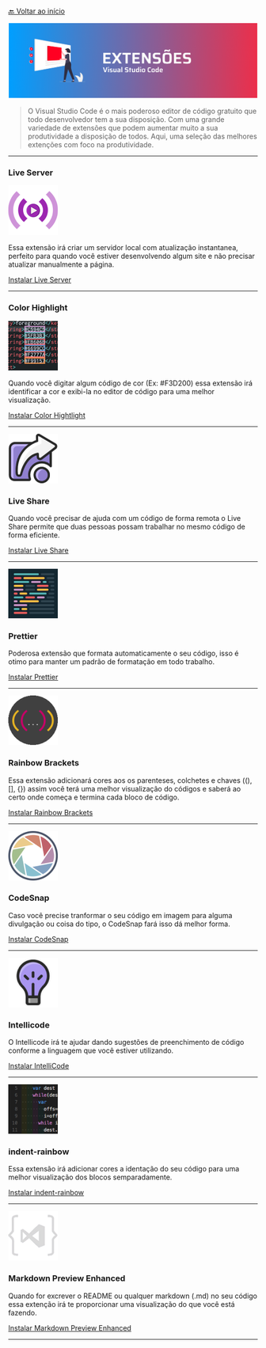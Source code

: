 <br>[🔙 Voltar ao início](../README.md)<br>

<img src="../assets/banners/extensoes.png">

> O Visual Studio Code é o mais poderoso editor de código gratuito que todo desenvolvedor tem a sua disposição.
> Com uma grande variedade de extensões que podem aumentar muito a sua produtividade a disposição de todos. Aqui, uma seleção das melhores extenções com foco na produtividade.

---

### Live Server

<img src="../assets/banners/extensions/liveserver.png">

Essa extensão irá criar um servidor local com atualização instantanea, perfeito para quando você estiver desenvolvendo algum site e não precisar atualizar manualmente a página.

[Instalar Live Server](https://marketplace.visualstudio.com/items?itemName=ritwickdey.LiveServer)

---

### Color Highlight

<img src="../assets/banners/extensions/colorhighlight.png">

Quando você digitar algum código de cor (Ex: #F3D200) essa extensão irá identificar a cor e exibi-la no editor de código para uma melhor visualização.

[Instalar Color Hightlight](https://marketplace.visualstudio.com/items?itemName=naumovs.color-highlight)

---

<img src="../assets/banners/extensions/live-share.png">

### Live Share

Quando você precisar de ajuda com um código de forma remota o Live Share permite que duas pessoas possam trabalhar no mesmo código de forma eficiente.

[Instalar Live Share](https://marketplace.visualstudio.com/items?itemName=MS-vsliveshare.vsliveshare)

---

<img src="../assets/banners/extensions/prettier.png">

### Prettier 

Poderosa extensão que formata automaticamente o seu código, isso é otimo para manter um padrão de formatação em todo trabalho.

[Instalar Prettier](https://marketplace.visualstudio.com/items?itemName=esbenp.prettier-vscode)

---

<img src="../assets/banners/extensions/rainbowbrackets.png">

### Rainbow Brackets

Essa extensão adicionará cores aos os parenteses, colchetes e chaves ((), [], {}) assim você terá uma melhor visualização do códigos e saberá ao certo onde começa e termina cada bloco de código.

[Instalar Rainbow Brackets](https://marketplace.visualstudio.com/items?itemName=2gua.rainbow-brackets)

---

<img src="../assets/banners/extensions/codesnap.png">

### CodeSnap

Caso você precise tranformar o seu código em imagem para alguma divulgação ou coisa do tipo, o CodeSnap fará isso dá melhor forma.

[Instalar CodeSnap](https://marketplace.visualstudio.com/items?itemName=adpyke.codesnap)

---

<img src="../assets/banners/extensions/intellicode.png">

### Intellicode

O Intellicode irá te ajudar dando sugestões de preenchimento de código conforme a linguagem que você estiver utilizando.

[Instalar IntelliCode](https://marketplace.visualstudio.com/items?itemName=VisualStudioExptTeam.vscodeintellicode)

---

<img src="../assets/banners/extensions/indent-rainbow.png">

### indent-rainbow

Essa extensão irá adicionar cores a identação do seu código para uma melhor visualização dos blocos semparadamente.

[Instalar indent-rainbow](https://marketplace.visualstudio.com/items?itemName=oderwat.indent-rainbow)

---

<img src="../assets/banners/extensions/markdown-preview.png">

### Markdown Preview Enhanced

Quando for excrever o README ou qualquer markdown (.md) no seu código essa extenção irá te proporcionar uma visualização do que você está fazendo.

[Instalar Markdown Preview Enhanced](https://marketplace.visualstudio.com/items?itemName=shd101wyy.markdown-preview-enhanced)

---


